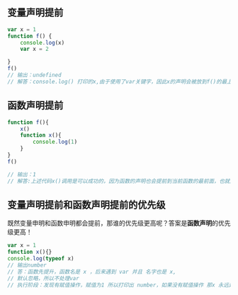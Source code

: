 ## 变量声明提前

```JavaScript
var x = 1
function f() {
    console.log(x)
    var x = 2

}
f()
// 输出：undefined
// 解答：console.log() 打印的x,由于使用了var关键字，因此x的声明会被放到f()的最上方，但是赋值还是在原处。
```

## 函数声明提前

```JavaScript
function f(){
    x()
    function x(){
        console.log(1)
    }
}
f()

// 输出：1
// 解答:上述代码x()调用是可以成功的，因为函数的声明也会提前到当前函数的最前面，也就是说，上面函数x会提前到f的最顶部执行
```

## 变量声明提前和函数声明提前的优先级

既然变量申明和函数申明都会提前，那谁的优先级更高呢？答案是**函数声明**的优先级更高！

```JavaScript
var x = 1
function x(){}
console.log(typeof x)
// 输出number
// 答：函数先提升，函数名是 x ，后来遇到 var 并且 名字也是 x,
// 默认忽略，所以不处理var
// 执行阶段：发现有赋值操作，赋值为1 所以打印出 number，如果没有赋值操作 那x 永远是函数，默认跳过同名的var
```